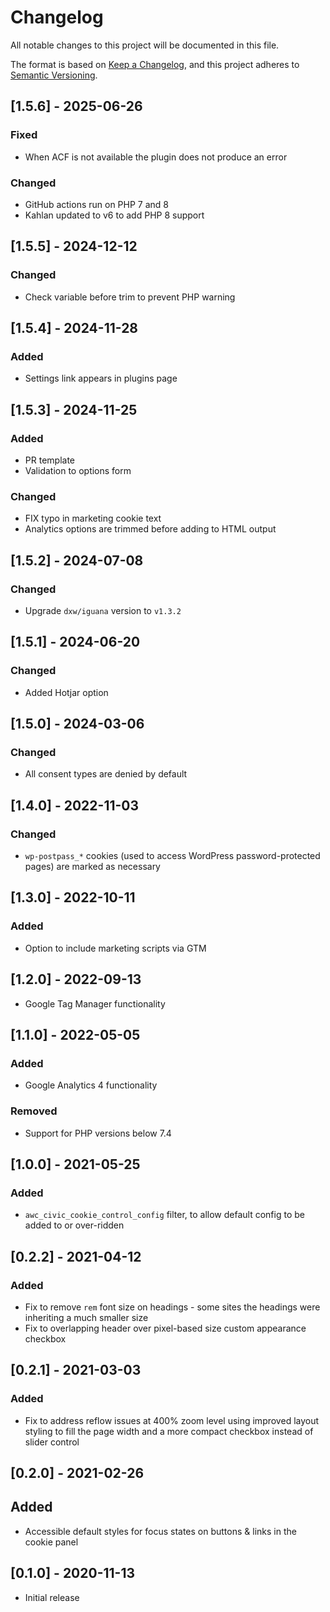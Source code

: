# Changelog
All notable changes to this project will be documented in this file.

The format is based on [Keep a Changelog](https://keepachangelog.com/en/1.0.0/),
and this project adheres to [Semantic Versioning](https://semver.org/spec/v2.0.0.html).

## [1.5.6] - 2025-06-26

### Fixed

- When ACF is not available the plugin does not produce an error

### Changed

- GitHub actions run on PHP 7 and 8
- Kahlan updated to v6 to add PHP 8 support

## [1.5.5] - 2024-12-12

### Changed

- Check variable before trim to prevent PHP warning

## [1.5.4] - 2024-11-28

### Added

- Settings link appears in plugins page

## [1.5.3] - 2024-11-25

### Added

- PR template
- Validation to options form

### Changed

- FIX typo in marketing cookie text
- Analytics options are trimmed before adding to HTML output

## [1.5.2] - 2024-07-08

### Changed

- Upgrade `dxw/iguana` version to `v1.3.2`

## [1.5.1] - 2024-06-20

### Changed

- Added Hotjar option

## [1.5.0] - 2024-03-06

### Changed

- All consent types are denied by default

## [1.4.0] - 2022-11-03

### Changed

- `wp-postpass_*` cookies (used to access WordPress password-protected pages) are marked as necessary

## [1.3.0] - 2022-10-11

### Added

- Option to include marketing scripts via GTM

## [1.2.0] - 2022-09-13

- Google Tag Manager functionality

## [1.1.0] - 2022-05-05

### Added

- Google Analytics 4 functionality

### Removed

- Support for PHP versions below 7.4

## [1.0.0] - 2021-05-25

### Added

- `awc_civic_cookie_control_config` filter, to allow default config to be added to or over-ridden

## [0.2.2] - 2021-04-12

### Added

- Fix to remove `rem` font size on headings - some sites the headings were inheriting a much smaller size
- Fix to overlapping header over pixel-based size custom appearance checkbox

## [0.2.1] - 2021-03-03

### Added

- Fix to address reflow issues at 400% zoom level using improved layout styling to fill the page width and a more compact checkbox instead of slider control

## [0.2.0] - 2021-02-26

## Added

- Accessible default styles for focus states on buttons & links in the cookie panel

## [0.1.0] - 2020-11-13

- Initial release
